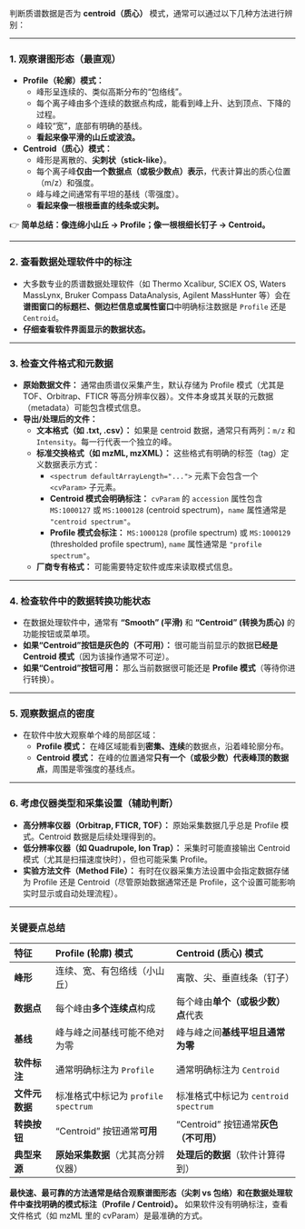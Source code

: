 判断质谱数据是否为 **centroid（质心）** 模式，通常可以通过以下几种方法进行辨别：

---

### **1. 观察谱图形态（最直观）**
* **Profile（轮廓）模式：**
  * 峰形呈连续的、类似高斯分布的“包络线”。
  * 每个离子峰由多个连续的数据点构成，能看到峰上升、达到顶点、下降的过程。
  * 峰较“宽”，底部有明确的基线。
  * **看起来像平滑的山丘或波浪。**
* **Centroid（质心）模式：**
  * 峰形是离散的、**尖刺状（stick-like）**。
  * 每个离子峰**仅由一个数据点（或极少数点）表示**，代表计算出的质心位置（m/z）和强度。
  * 峰与峰之间通常有平坦的基线（零强度）。
  * **看起来像一根根垂直的线条或尖刺。**

👉 **简单总结：像连绵小山丘 → Profile；像一根根细长钉子 → Centroid。**

---

### **2. 查看数据处理软件中的标注**
* 大多数专业的质谱数据处理软件（如 Thermo Xcalibur, SCIEX OS, Waters MassLynx, Bruker Compass DataAnalysis, Agilent MassHunter 等）会在**谱图窗口的标题栏、侧边栏信息或属性窗口**中明确标注数据是 `Profile` 还是 `Centroid`。
* **仔细查看软件界面显示的数据状态。**

---

### **3. 检查文件格式和元数据**
* **原始数据文件：** 通常由质谱仪采集产生，默认存储为 Profile 模式（尤其是 TOF、Orbitrap、FTICR 等高分辨率仪器）。文件本身或其关联的元数据（metadata）可能包含模式信息。
* **导出/处理后的文件：**
  * **文本格式（如 .txt, .csv）：** 如果是 centroid 数据，通常只有两列：`m/z` 和 `Intensity`。每一行代表一个独立的峰。
  * **标准交换格式（如 mzML, mzXML）：** 这些格式有明确的标签（tag）定义数据表示方式：
    * `<spectrum defaultArrayLength="...">` 元素下会包含一个 `<cvParam>` 子元素。
    * **Centroid 模式会明确标注：** `cvParam` 的 `accession` 属性包含 `MS:1000127` 或 `MS:1000128` (centroid spectrum)，`name` 属性通常是 `"centroid spectrum"`。
    * **Profile 模式会标注：** `MS:1000128` (profile spectrum) 或 `MS:1000129` (thresholded profile spectrum), `name` 属性通常是 `"profile spectrum"`。
  * **厂商专有格式：** 可能需要特定软件或库来读取模式信息。

---

### **4. 检查软件中的数据转换功能状态**
* 在数据处理软件中，通常有 **“Smooth” (平滑)** 和 **“Centroid” (转换为质心)** 的功能按钮或菜单项。
* **如果“Centroid”按钮是灰色的（不可用）：** 很可能当前显示的数据**已经是 Centroid 模式**（因为该操作通常不可逆）。
* **如果“Centroid”按钮可用：** 那么当前数据很可能还是 **Profile 模式**（等待你进行转换）。

---

### **5. 观察数据点的密度**
* 在软件中放大观察单个峰的局部区域：
  * **Profile 模式：** 在峰区域能看到**密集、连续**的数据点，沿着峰轮廓分布。
  * **Centroid 模式：** 在峰的位置通常**只有一个（或极少数）代表峰顶的数据点**，周围是零强度的基线点。

---

### **6. 考虑仪器类型和采集设置（辅助判断）**
* **高分辨率仪器（Orbitrap, FTICR, TOF）：** 原始采集数据几乎总是 Profile 模式。Centroid 数据是后续处理得到的。
* **低分辨率仪器（如 Quadrupole, Ion Trap）：** 采集时可能直接输出 Centroid 模式（尤其是扫描速度快时），但也可能采集 Profile。
* **实验方法文件（Method File）：** 有时在仪器采集方法设置中会指定数据存储为 Profile 还是 Centroid（尽管原始数据通常还是 Profile，这个设置可能影响实时显示或自动处理流程）。

---

### **关键要点总结**

| 特征           | Profile (轮廓) 模式                     | Centroid (质心) 模式                     |
| :------------- | :-------------------------------------- | :--------------------------------------- |
| **峰形**       | 连续、宽、有包络线（小山丘）            | 离散、尖、垂直线条（钉子）               |
| **数据点**     | 每个峰由**多个连续点**构成              | 每个峰由**单个（或极少数）点**代表       |
| **基线**       | 峰与峰之间基线可能不绝对为零            | 峰与峰之间**基线平坦且通常为零**         |
| **软件标注**   | 通常明确标注为 `Profile`                | 通常明确标注为 `Centroid`                |
| **文件元数据** | 标准格式中标记为 `profile spectrum`     | 标准格式中标记为 `centroid spectrum`     |
| **转换按钮**   | “Centroid” 按钮通常**可用**             | “Centroid” 按钮通常**灰色（不可用）**    |
| **典型来源**   | **原始采集数据**（尤其高分辨仪器）      | **处理后的数据**（软件计算得到）         |

**最快速、最可靠的方法通常是结合观察谱图形态（尖刺 vs 包络）和在数据处理软件中查找明确的模式标注（Profile / Centroid）。** 如果软件没有明确标注，查看文件格式（如 mzML 里的 cvParam）是最准确的方式。

